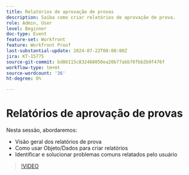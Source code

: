 ```yaml
---
title: Relatórios de aprovação de provas
description: Saiba como criar relatórios de aprovação de prova.
role: Admin, User
level: Beginner
doc-type: Event
feature-set: Workfront
feature: Workfront Proof
last-substantial-update: 2024-07-22T00:00:00Z
jira: KT-15775
source-git-commit: bd86115c832468050ea20b77abb70fbb2b9f476f
workflow-type: tm+mt
source-wordcount: '36'
ht-degree: 0%

---
```


# Relatórios de aprovação de provas

Nesta sessão, abordaremos:

* Visão geral dos relatórios de prova
* Como usar Objeto/Dados para criar relatórios
* Identificar e solucionar problemas comuns relatados pelo usuário

>[!VIDEO](https://video.tv.adobe.com/v/3430509/?learn=on)

